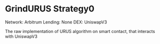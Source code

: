 # GrindURUS Strategy0

Network: Arbitrum
Lending: None
DEX: UniswapV3

The raw implementation of URUS algorithm on smart contact, that interacts with UniswapV3


